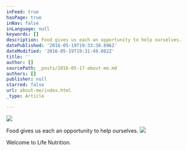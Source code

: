 ```yaml
---
inFeed: true
hasPage: true
inNav: false
inLanguage: null
keywords: []
description: Food gives us each an opportunity to help ourselves.
datePublished: '2016-05-19T19:33:38.896Z'
dateModified: '2016-05-19T19:31:49.082Z'
title: ''
author: []
sourcePath: _posts/2016-05-17-about-me.md
authors: []
publisher: null
starred: false
url: about-me/index.html
_type: Article

---
```

![](https://the-grid-user-content.s3-us-west-2.amazonaws.com/085dd830-2cb9-475a-ad59-0a3e032b3e75.jpg)

Food gives us each an opportunity to help ourselves.
![](https://the-grid-user-content.s3-us-west-2.amazonaws.com/944e567a-ebd8-46af-bd08-d66a0ff75391.jpg)

Welcome to Life Nutrition.
